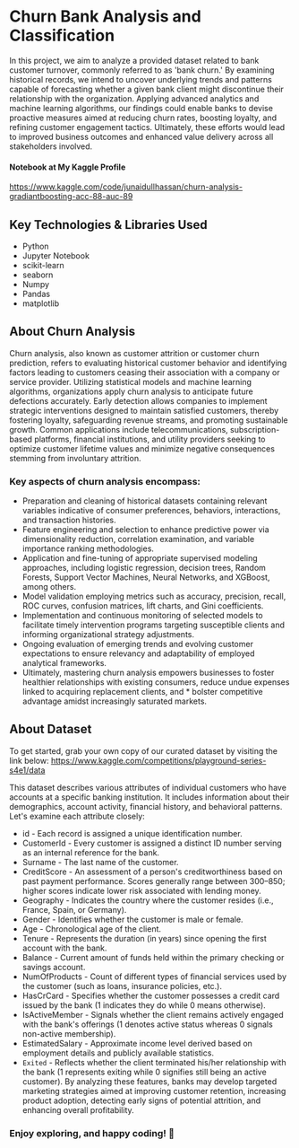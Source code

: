 # Churn Bank Analysis and Classification

In this project, we aim to analyze a provided dataset related to bank customer turnover, commonly referred to as 'bank churn.' By examining historical records, we intend to uncover underlying trends and patterns capable of forecasting whether a given bank client might discontinue their relationship with the organization. Applying advanced analytics and machine learning algorithms, our findings could enable banks to devise proactive measures aimed at reducing churn rates, boosting loyalty, and refining customer engagement tactics. Ultimately, these efforts would lead to improved business outcomes and enhanced value delivery across all stakeholders involved.

#### Notebook at My Kaggle Profile
<https://www.kaggle.com/code/junaidullhassan/churn-analysis-gradiantboosting-acc-88-auc-89>

## Key Technologies & Libraries Used

* Python
* Jupyter Notebook
* scikit-learn
* seaborn
* Numpy
* Pandas
* matplotlib

## About Churn Analysis
Churn analysis, also known as customer attrition or customer churn prediction, refers to evaluating historical customer behavior and identifying factors leading to customers ceasing their association with a company or service provider. Utilizing statistical models and machine learning algorithms, organizations apply churn analysis to anticipate future defections accurately. Early detection allows companies to implement strategic interventions designed to maintain satisfied customers, thereby fostering loyalty, safeguarding revenue streams, and promoting sustainable growth. Common applications include telecommunications, subscription-based platforms, financial institutions, and utility providers seeking to optimize customer lifetime values and minimize negative consequences stemming from involuntary attrition.

### Key aspects of churn analysis encompass:

* Preparation and cleaning of historical datasets containing relevant variables indicative of consumer preferences, behaviors, interactions, and transaction histories.
* Feature engineering and selection to enhance predictive power via dimensionality reduction, correlation examination, and variable importance ranking methodologies.
* Application and fine-tuning of appropriate supervised modeling approaches, including logistic regression, decision trees, Random Forests, Support Vector Machines, Neural Networks, and XGBoost, among others.
* Model validation employing metrics such as accuracy, precision, recall, ROC curves, confusion matrices, lift charts, and Gini coefficients.
* Implementation and continuous monitoring of selected models to facilitate timely intervention programs targeting susceptible clients and informing organizational strategy adjustments.
* Ongoing evaluation of emerging trends and evolving customer expectations to ensure relevancy and adaptability of employed analytical frameworks.
* Ultimately, mastering churn analysis empowers businesses to foster healthier relationships with existing consumers, reduce undue expenses linked to acquiring replacement clients, and * bolster competitive advantage amidst increasingly saturated markets.

## About Dataset
To get started, grab your own copy of our curated dataset by visiting the link below:
<https://www.kaggle.com/competitions/playground-series-s4e1/data>

This dataset describes various attributes of individual customers who have accounts at a specific banking institution. It includes information about their demographics, account activity, financial history, and behavioral patterns. Let's examine each attribute closely:

* id - Each record is assigned a unique identification number.
* CustomerId - Every customer is assigned a distinct ID number serving as an internal reference for the bank.
* Surname - The last name of the customer.
* CreditScore - An assessment of a person's creditworthiness based on past payment performance. Scores generally range between 300–850; higher scores indicate lower risk associated with lending money.
* Geography - Indicates the country where the customer resides (i.e., France, Spain, or Germany).
* Gender - Identifies whether the customer is male or female.
* Age - Chronological age of the client.
* Tenure - Represents the duration (in years) since opening the first account with the bank.
* Balance - Current amount of funds held within the primary checking or savings account.
* NumOfProducts - Count of different types of financial services used by the customer (such as loans, insurance policies, etc.).
* HasCrCard - Specifies whether the customer possesses a credit card issued by the bank (1 indicates they do while 0 means otherwise).
* IsActiveMember - Signals whether the client remains actively engaged with the bank's offerings (1 denotes active status whereas 0 signals non-active membership).
* EstimatedSalary - Approximate income level derived based on employment details and publicly available statistics.
* `Exited` - Reflects whether the client terminated his/her relationship with the bank (1 represents exiting while 0 signifies still being an active customer).
By analyzing these features, banks may develop targeted marketing strategies aimed at improving customer retention, increasing product adoption, detecting early signs of potential attrition, and enhancing overall profitability.

### Enjoy exploring, and happy coding! 🎉
